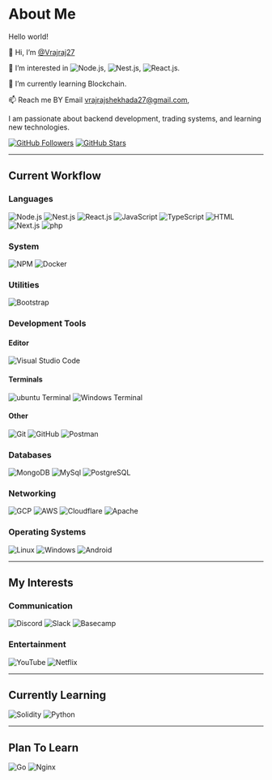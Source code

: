 <!--### Hi there 👋

👋 Hi, I’m @Vrajraj27

👀 I’m interested in NodeJs, NestJs,reactJs.

🌱 I’m currently learning Blockchain.

💞️ I’m looking to collaborate on NodeJs, NestJs.

📫 Reach me BY Email vrajrajshekhada27@gmail.com

-->

<!--
**Vrajraj27/Vrajraj27** is a ✨ _special_ ✨ repository because its `README.md` (this file) appears on your GitHub profile.

Here are some ideas to get you started:

- 🔭 I’m currently working on ...
- 🌱 I’m currently learning ...
- 👯 I’m looking to collaborate on ...
- 🤔 I’m looking for help with ...
- 💬 Ask me about ...
- 📫 How to reach me: ...
- 😄 Pronouns: ...
- ⚡ Fun fact: ...
-->

# About Me

Hello world!

👋 Hi, I’m [@Vrajraj27](https://github.com/Vrajraj27)

👀 I’m interested in ![Node.js](https://img.shields.io/badge/-Node.js-5FA04E?style=flat&logo=node.js&logoColor=white), ![Nest.js](https://img.shields.io/badge/-Nest.js-E0234E?style=flat&logo=nestjs&logoColor=white), ![React.js](https://img.shields.io/badge/-React.js-61DAFB?style=flat&logo=react&logoColor=white).

🌱 I’m currently learning Blockchain.

📫 Reach me BY Email [vrajrajshekhada27@gmail.com](mailto:vrajrajshekhada27@gmail.com), 

I am passionate about backend development, trading systems, and learning new technologies.

[![GitHub Followers](https://img.shields.io/github/followers/Vrajraj27?style=social)](https://github.com/Vrajraj27)
[![GitHub Stars](https://img.shields.io/github/stars/Vrajraj27?style=social)](https://github.com/Vrajraj27)

---

## Current Workflow

### Languages
![Node.js](https://img.shields.io/badge/-Node.js-5FA04E?style=flat&logo=node.js&logoColor=white)
![Nest.js](https://img.shields.io/badge/-Nest.js-E0234E?style=flat&logo=nestjs&logoColor=white)
![React.js](https://img.shields.io/badge/-React.js-61DAFB?style=flat&logo=react&logoColor=white)
![JavaScript](https://img.shields.io/badge/-JavaScript-F7DF1E?style=flat&logo=javascript&logoColor=black)
![TypeScript](https://img.shields.io/badge/-TypeScript-3178C6?style=flat&logo=typescript&logoColor=white)
![HTML](https://img.shields.io/badge/-HTML5-E34F26?style=flat&logo=html5&logoColor=white)
![Next.js](https://img.shields.io/badge/-Next.js-000000?style=flat&logo=nextdotjs&logoColor=white)
![php](https://img.shields.io/badge/-Php-777BB4?style=flat&logo=php&logoColor=white)

### System
![NPM](https://img.shields.io/badge/-NPM-CB3837?style=flat&logo=npm&logoColor=white)
![Docker](https://img.shields.io/badge/-Docker-2496ED?style=flat&logo=docker)

### Utilities
![Bootstrap](https://img.shields.io/badge/-Bootstrap-563D7C?style=flat&logo=bootstrap&logoColor=white)

### Development Tools
#### Editor
![Visual Studio Code](https://img.shields.io/badge/-Visual%20Studio%20Code-007ACC?style=flat&logo=visual-studio-code)

#### Terminals
![ubuntu Terminal](https://img.shields.io/badge/-Ubuntu%20Terminal-4D4D4D?style=flat&logo=ubuntu-terminal)
![Windows Terminal](https://img.shields.io/badge/-Windows%20Terminal-4D4D4D?style=flat&logo=windows-terminal)

#### Other
![Git](https://img.shields.io/badge/-Git-F05032?style=flat&logo=git&logoColor=white)
![GitHub](https://img.shields.io/badge/-GitHub-181717?style=flat&logo=github)
![Postman](https://img.shields.io/badge/-Postman-FF6C37?style=flat&logo=postman)

### Databases
![MongoDB](https://img.shields.io/badge/-MongoDB-47A248?style=flat&logo=mongodb&logoColor=white)
![MySql](https://img.shields.io/badge/-MySQLl-4479A1?style=flat&logo=mysql&logoColor=white)
![PostgreSQL](https://img.shields.io/badge/-PostgreSQL-4169E1?style=flat&logo=postgresql&logoColor=white)

### Networking
![GCP](https://img.shields.io/badge/-GCP-4285F4?style=flat&logo=googlecloud)
![AWS](https://img.shields.io/badge/-AWS-232F3E?style=flat&logo=amazonwebservices)
![Cloudflare](https://img.shields.io/badge/-Cloudflare-F38020?style=flat&logo=cloudflare)
![Apache](https://img.shields.io/badge/-Apache-D22128?style=flat&logo=apache)

### Operating Systems
![Linux](https://img.shields.io/badge/-Linux-FCC624?style=flat&logo=linux)
![Windows](https://img.shields.io/badge/-Windows-0078D6?style=flat&logo=windows)
![Android](https://img.shields.io/badge/-Android-3DDC84?style=flat&logo=android)

---

## My Interests

### Communication
![Discord](https://img.shields.io/badge/-Discord-7289DA?style=flat&logo=discord)
![Slack](https://img.shields.io/badge/-Slack-4A154B?style=flat&logo=slack)
![Basecamp](https://img.shields.io/badge/-Basecamp-1D2D35?style=flat&logo=basecamp)

### Entertainment
![YouTube](https://img.shields.io/badge/-YouTube-FF0000?style=flat&logo=youtube)
![Netflix](https://img.shields.io/badge/-Netflix-E50914?style=flat&logo=netflix)

---

## Currently Learning
![Solidity](https://img.shields.io/badge/-Solidity-363636?style=flat&logo=solidity)
![Python](https://img.shields.io/badge/-Python-3776AB?style=flat&logo=python)

---

## Plan To Learn
![Go](https://img.shields.io/badge/-Go-00ADD8?style=flat&logo=go)
![Nginx](https://img.shields.io/badge/-Nginx-009639?style=flat&logo=nginx)
